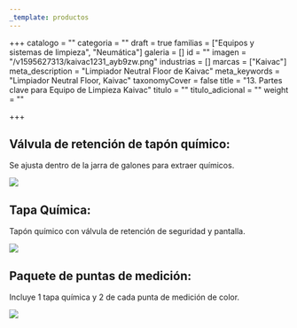 ```yaml
---
_template: productos
---
```







+++
catalogo = ""
categoria = ""
draft = true
familias = ["Equipos y sistemas de limpieza", "Neumática"]
galeria = []
id = ""
imagen = "/v1595627313/kaivac1231_ayb9zw.png"
industrias = []
marcas = ["Kaivac"]
meta_description = "Limpiador Neutral Floor de Kaivac"
meta_keywords = "Limpiador Neutral Floor, Kaivac"
taxonomyCover = false
title = "13. Partes clave para Equipo de Limpieza Kaivac"
titulo = ""
titulo_adicional = ""
weight = ""

+++
## **Válvula de retención de tapón químico:**

Se ajusta dentro de la jarra de galones para extraer químicos.

![](https://res.cloudinary.com/novatec/v1595626399/KAICHPLUG-gigapixel-scale-4_00x_fiastj.jpg)

## **Tapa Química:**

Tapón químico con válvula de retención de seguridad y pantalla.

![](https://res.cloudinary.com/novatec/v1595627351/tapa_quimica_iy5sat.png)

## **Paquete de puntas de medición:**

  
Incluye 1 tapa química y 2 de cada punta de medición de color.

![](https://res.cloudinary.com/novatec/v1595627313/kaivac1231_ayb9zw.png)
